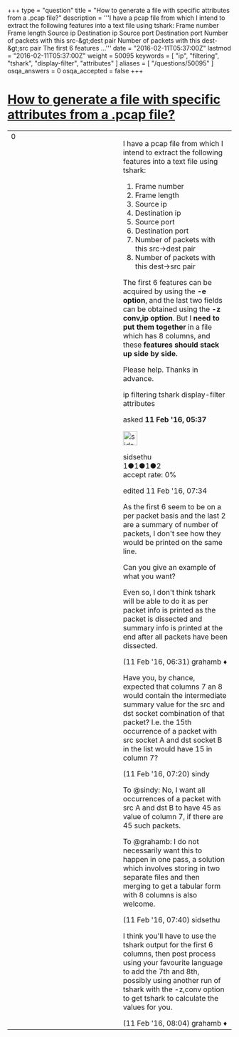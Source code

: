 +++
type = "question"
title = "How to generate a file with specific attributes from a .pcap file?"
description = '''I have a pcap file from which I intend to extract the following features into a text file using tshark:  Frame number  Frame length Source ip Destination ip Source port Destination port Number of packets with this src-&amp;gt;dest pair Number of packets with this dest-&amp;gt;src pair  The first 6 features ...'''
date = "2016-02-11T05:37:00Z"
lastmod = "2016-02-11T05:37:00Z"
weight = 50095
keywords = [ "ip", "filtering", "tshark", "display-filter", "attributes" ]
aliases = [ "/questions/50095" ]
osqa_answers = 0
osqa_accepted = false
+++

<div class="headNormal">

# [How to generate a file with specific attributes from a .pcap file?](/questions/50095/how-to-generate-a-file-with-specific-attributes-from-a-pcap-file)

</div>

<div id="main-body">

<div id="askform">

<table id="question-table" style="width:100%;"><colgroup><col style="width: 50%" /><col style="width: 50%" /></colgroup><tbody><tr class="odd"><td style="width: 30px; vertical-align: top"><div class="vote-buttons"><div id="post-50095-score" class="post-score" title="current number of votes">0</div><div id="favorite-count" class="favorite-count"></div></div></td><td><div id="item-right"><div class="question-body"><p>I have a pcap file from which I intend to extract the following features into a text file using tshark:</p><ol><li>Frame number</li><li>Frame length</li><li>Source ip</li><li>Destination ip</li><li>Source port</li><li>Destination port</li><li>Number of packets with this src-&gt;dest pair</li><li>Number of packets with this dest-&gt;src pair</li></ol><p>The first 6 features can be acquired by using the <strong>-e option</strong>, and the last two fields can be obtained using the <strong>-z conv,ip option</strong>. But I <strong>need to put them together</strong> in a file which has 8 columns, and these <strong>features should stack up side by side.</strong></p><p>Please help. Thanks in advance.</p></div><div id="question-tags" class="tags-container tags">ip filtering tshark display-filter attributes</div><div id="question-controls" class="post-controls"></div><div class="post-update-info-container"><div class="post-update-info post-update-info-user"><p>asked <strong>11 Feb '16, 05:37</strong></p><img src="https://secure.gravatar.com/avatar/88d06c9691e28f6f67accd7364f6b7a1?s=32&amp;d=identicon&amp;r=g" class="gravatar" width="32" height="32" alt="sidsethu&#39;s gravatar image" /><p>sidsethu<br />
<span class="score" title="1 reputation points">1</span><span title="1 badges"><span class="badge1">●</span><span class="badgecount">1</span></span><span title="1 badges"><span class="silver">●</span><span class="badgecount">1</span></span><span title="2 badges"><span class="bronze">●</span><span class="badgecount">2</span></span><br />
<span class="accept_rate" title="Rate of the user&#39;s accepted answers">accept rate:</span> <span title="sidsethu has no accepted answers">0%</span></p></div><div class="post-update-info post-update-info-edited"><p>edited 11 Feb '16, 07:34</p></div></div><div id="comments-container-50095" class="comments-container"><span id="50096"></span><div id="comment-50096" class="comment"><div id="post-50096-score" class="comment-score"></div><div class="comment-text"><p>As the first 6 seem to be on a per packet basis and the last 2 are a summary of number of packets, I don't see how they would be printed on the same line.</p><p>Can you give an example of what you want?</p><p>Even so, I don't think tshark will be able to do it as per packet info is printed as the packet is dissected and summary info is printed at the end after all packets have been dissected.</p></div><div id="comment-50096-info" class="comment-info"><span class="comment-age">(11 Feb '16, 06:31)</span> grahamb ♦</div></div><span id="50098"></span><div id="comment-50098" class="comment"><div id="post-50098-score" class="comment-score"></div><div class="comment-text"><p>Have you, by chance, expected that columns 7 an 8 would contain the intermediate summary value for the src and dst socket combination of that packet? I.e. the 15th occurrence of a packet with src socket A and dst socket B in the list would have 15 in column 7?</p></div><div id="comment-50098-info" class="comment-info"><span class="comment-age">(11 Feb '16, 07:20)</span> sindy</div></div><span id="50102"></span><div id="comment-50102" class="comment"><div id="post-50102-score" class="comment-score"></div><div class="comment-text"><p>To @sindy: No, I want all occurrences of a packet with src A and dst B to have 45 as value of column 7, if there are 45 such packets.</p><p>To @grahamb: I do not necessarily want this to happen in one pass, a solution which involves storing in two separate files and then merging to get a tabular form with 8 columns is also welcome.</p></div><div id="comment-50102-info" class="comment-info"><span class="comment-age">(11 Feb '16, 07:40)</span> sidsethu</div></div><span id="50104"></span><div id="comment-50104" class="comment"><div id="post-50104-score" class="comment-score"></div><div class="comment-text"><p>I think you'll have to use the tshark output for the first 6 columns, then post process using your favourite language to add the 7th and 8th, possibly using another run of tshark with the -z,conv option to get tshark to calculate the values for you.</p></div><div id="comment-50104-info" class="comment-info"><span class="comment-age">(11 Feb '16, 08:04)</span> grahamb ♦</div></div></div><div id="comment-tools-50095" class="comment-tools"></div><div class="clear"></div><div id="comment-50095-form-container" class="comment-form-container"></div><div class="clear"></div></div></td></tr></tbody></table>

</div>

</div>

